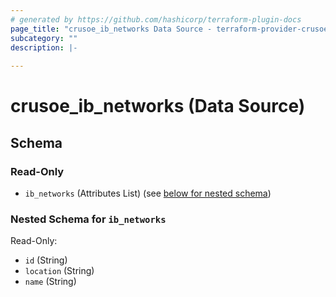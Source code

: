 ```yaml
---
# generated by https://github.com/hashicorp/terraform-plugin-docs
page_title: "crusoe_ib_networks Data Source - terraform-provider-crusoe"
subcategory: ""
description: |-
  
---
```


# crusoe_ib_networks (Data Source)





<!-- schema generated by tfplugindocs -->
## Schema

### Read-Only

- `ib_networks` (Attributes List) (see [below for nested schema](#nestedatt--ib_networks))

<a id="nestedatt--ib_networks"></a>
### Nested Schema for `ib_networks`

Read-Only:

- `id` (String)
- `location` (String)
- `name` (String)

